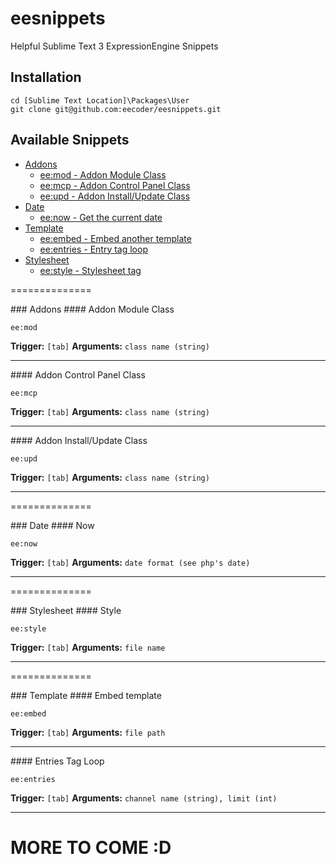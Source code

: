 # eesnippets

Helpful Sublime Text 3 ExpressionEngine Snippets

## Installation
```
cd [Sublime Text Location]\Packages\User
git clone git@github.com:eecoder/eesnippets.git
```

## Available Snippets
* [Addons](#addons)
    * [ee:mod - Addon Module Class](#mod)
    * [ee:mcp - Addon Control Panel Class](#mcp)
    * [ee:upd - Addon Install/Update Class](#upd)
* [Date](#date)
    * [ee:now - Get the current date](#now)
* [Template](#template)
    * [ee:embed - Embed another template](#embed)
    * [ee:entries - Entry tag loop](#entries)
* [Stylesheet](#stylesheet)
    * [ee:style - Stylesheet tag](#style)

==============

<a name="addons"/>
### Addons

<a name="mod"/>
#### Addon Module Class

```
ee:mod
```

__Trigger:__ `[tab]`
__Arguments:__ `class name (string)`

***

<a name="mcp"/>
#### Addon Control Panel Class

```
ee:mcp
```

__Trigger:__ `[tab]`
__Arguments:__ `class name (string)`

***

<a name="upd"/>
#### Addon Install/Update Class

```
ee:upd
```

__Trigger:__ `[tab]`
__Arguments:__ `class name (string)`

***

==============

<a name="Date"/>
### Date

<a name="biw"/>
#### Now

```
ee:now
```

__Trigger:__ `[tab]`
__Arguments:__ `date format (see php's date)`

***

==============

<a name="stylesheet"/>
### Stylesheet

<a name="style"/>
#### Style

```
ee:style
```

__Trigger:__ `[tab]`
__Arguments:__ `file name`

***

==============

<a name="template"/>
### Template

<a name="entries"/>
#### Embed template

```
ee:embed
```

__Trigger:__ `[tab]`
__Arguments:__ `file path`

***

<a name="entries"/>
#### Entries Tag Loop

```
ee:entries
```

__Trigger:__ `[tab]`
__Arguments:__ `channel name (string), limit (int)`

***

# MORE TO COME :D
